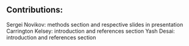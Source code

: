 ## Contributions:
Sergei Novikov: methods section and respective slides in presentation
Carrington Kelsey: introduction and references section
Yash Desai: introduction and references section

